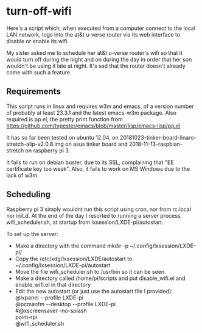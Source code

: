 # turn-off-wifi
Here's a script which, when executed from a computer connect to the local LAN network, logs into the at&t u-verse router via its web interface to disable or enable its wifi. 

My sister asked me to schedule her at&t u-verse router's wifi so that it would turn off during the night and on during the day in order that her son wouldn't be using it late at night.  It's sad that the router doesn't already come with such a feature.



## Requirements
This script runs in linux and requires w3m and emacs, of a version number of probably at least 23.3.1 and the latest emacs-w3m package.
Also required is pp.el, the pretty print function from https://github.com/typester/emacs/blob/master/lisp/emacs-lisp/pp.el

It has so far been tested on ubuntu 12.04, on 20181023-tinker-board-linaro-stretch-alip-v2.0.8.img on asus tinker board and 2018-11-13-raspbian-stretch on raspberry pi 3. 

It fails to run on debian buster, due to its SSL, complaining that "EE certificate key too weak".  Also, it fails to work on MS Windows due to the lack of w3m.

## Scheduling
Raspberry pi 3 simply wouldnt run this script using cron, nor from rc.local nor init.d.  At the end of the day I resorted to running a server process, wifi_scheduler.sh, at startup from lxsession/LXDE-pi/autostart. 

To set up the server:
* Make a directory with the command mkdir -p ~/.config/lxsession/LXDE-pi/<br/>
* Copy the /etc/xdg/lxsession/LXDE/autostart to ~/.config/lxsession/LXDE-pi/autostart<br/>
* Move the file wifi_scheduler.sh to /usr/bin so it can be seen.<br/>
* Make a directory called /home/pi/scripts and put disable_wifi.el and enable_wifi.el in that directory
* Edit the new autostart (or just use the autostart file I provided):<br/>
@lxpanel --profile LXDE-pi<br/>
@pcmanfm --desktop --profile LXDE-pi<br/>
#@xscreensaver -no-splash<br/>
point-rpi<br/>
@wifi_scheduler.sh<br/>




